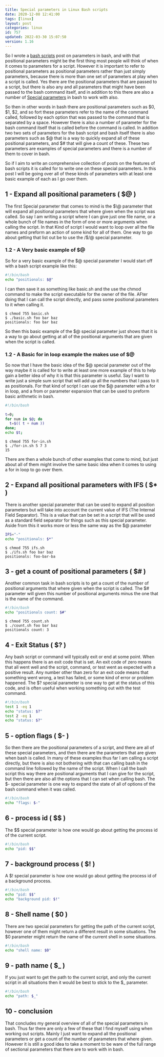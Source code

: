 ```yaml
---
title: Special parameters in Linux Bash scripts
date: 2020-12-08 12:41:00
tags: [linux]
layout: post
categories: linux
id: 757
updated: 2022-03-30 15:07:50
version: 1.16
---
```


So I wrote a [bash scripts](/2020/11/27/linux-bash-script/) post on parameters in bash, and with that positional parameters might be the first thing most people will think of when it comes to parameters for a script. However it is important to refer to positional parameters as positional parameters rather than just simply parameters, because there is more than one set of parameters at play when a script is called. Yes there are the positional parameters that are passed to a script, but there is also any and all parameters that might have been passed to the bash command itself, and in addition to this there are also a number of [Special parameters](https://www.gnu.org/software/bash/manual/html_node/Special-Parameters.html) in bash to work with also.

So then in other words in bash there are positional parameters such as $0, $1, $2, and so fort these parameters refer to the name of the command called, followed by each option that was passed to the command that is separated by a space. However there is also a number of parameter for the bash command itself that is called before the command is called. In addition two two sets of parameters for the bash script and bash itself there is also parameters such as $@ that is a way to quickly expand all of these positional parameters, and $\# that will give a count of these. These two parameters are examples of special parameters and there is a number of them to cover in bash.

So if I aim to write an comprehensive collection of posts on the features of bash scripts it is called for to write one on these special parameters. In this post I will be going over all of these kinds of parameters with at least one basic example of each as I go over them.

<!-- more -->

## 1 - Expand all positional parameters ( $@ )

The first Special parameter that comes to mind is the $\@ parameter that will expand all positional parameters that where given when the script was called. So say I am writing a script where I can give just one file name, or a whole bunch of file names in the form of one or more arguments when calling the script. In that Kind of script I would want to loop over all the file names and preform an action of some kind for all of them. One way to go about getting that list out be to use the /$/@ special parameter.

### 1.2 - A Very basic example of $@

So for a very basic example of the \$\@ special parameter I would start off with a bash script example like this:

```bash
#!/bin/bash
echo "positionals: $@"
```

I can then save it as something like basic.sh and the use the chmod command to make the script executable for the owner of the file. AFter doing that I can call the script directly, and pass some positional parameters to it when calling it.

```
$ chmod 755 basic.sh
$ ./basic.sh foo bar baz
positionals: foo bar baz
```

So then this basic example of the $@ special parameter just shows that it is a way to go about getting at all of the positional arguments that are given when the script is called.

### 1.2 - A Basic for in loop example the makes use of $@

So now that I have the basic idea of the \$\@ special parameter out of the way maybe it is called for to write at least one more example of this to help gain a better idea of why it is that this parameter is useful. Say I want to write just a simple sum script that will add up all the numbers that I pass to it as positionals. For that kind of script I can use the \$\@ parameter with a for in loop, and a from or parameter expansion that can be used to preform basic arithmetic in bash.

``` bash
#!/bin/bash
 
t=0;
for num in $@; do
  t=$(( t + num ))
done;
echo $t;
```

```
$ chmod 755 for-in.sh
$ ./for-in.sh 5 7 3
15
```

There are then a whole bunch of other examples that come to mind, but just about all of them might involve the same basic idea when it comes to using a for in loop to go over them.

## 2 - Expand all positional parameters with IFS ( $* )

There is another special parameter that can be used to expand all position parameters but will take into account the current value of IFS (The Internal Field Separator). This is a value that can be set in a script that will be used as a standard field separator for things such as this special parameter. Aside from this it works more or less the same way as the $@ parameter

```bash
IFS="-"
echo "positionals: $*"
```

```
$ chmod 755 ifs.sh
$ ./ifs.sh foo bar baz
positionals: foo-bar-ba
```

## 3 - get a count of positional parameters ( $# )

Another common task in bash scripts is to get a count of the number of positional arguments that where given when the script is called. The $# parameter will given this number of positional arguments minus the one that is the name of the command.

```bash
#!/bin/bash
echo "positionals count: $#"
```

```
$ chmod 755 count.sh
$ ./count.sh foo bar baz
positionals count: 3
```

## 4 - Exit Status ( $? )

Any bash script or command will typically exit or end at some point. When this happens there is an exit code that is set. An exit code of zero means that all went well and the script, command, or test went as expected with a positive result. Any number other than zero for an exit code means that something went wrong, a test has failed, or some kind of error or problem happened. The $? special parameter is one way to get at the status of this code, and is often useful when working something out with the test command.



```bash
#!/bin/bash
test 1 -eq 1
echo "status: $?"
test 2 -eq 1
echo "status: $?"
```

## 5 - option flags ( $- )

So then there are the positional parameters of a script, and there are all of these special parameters, and then there are the parameters that are given when bash is called. In many of these examples thus far I am calling a script directly, but there is also not bothering with that can calling bash in the command line followed by the name of the script. When I call the bash script this way there are positional arguments that I can give for the script, but then there are also all the options that I can set when calling bash. The $- special parameter is one way to expand the state of all of options of the bash command when it was called.

```bash
#!/bin/bash
echo "flags: $-"
```


## 6 - process id ( $$ )

The $$ special parameter is how one would go about getting the process id of the current script.

```bash
#!/bin/bash
echo "pid: $$"
```

## 7 - background process ( $! )

A $! special parameter is how one would go about getting the process id of a background process.

```bash
#!/bin/bash
echo "pid: $$"
echo "background pid: $!"
```

## 8 - Shell name ( $0 )

There are two special parameters for getting the path of the current script, however one of them might return a different result in some situations. The $0 parameter might return the name of the current shell in some situations.

```bash
#!/bin/bash
echo "shell name: $0"
```

## 9 - path name ( $_ )

If you just want to get the path to the current script, and only the current script in all situations then it would be best to stick to the $\_ parameter.

```bash
#!/bin/bash
echo "path: $_"
```

## 10 - conclusion

That concludes my general overview of all of the special parameters in bash. Thus far there are only a few of these that I find myself using when working out scripts. Mainly I just want to expand all the positional parameters or get a count of the number of parameters that where given. However it is still a good idea to take a moment to be ware of the full range of sectional parameters that there are to work with in bash.
